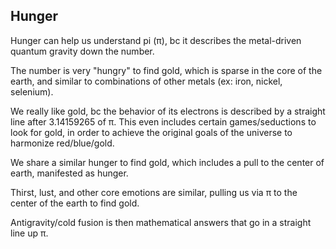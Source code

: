 ## Hunger

Hunger can help us understand pi (π), bc it describes the metal-driven quantum gravity down the number. 

The number is very "hungry" to find gold, which is sparse in the core of the earth, and similar to combinations of other metals (ex: iron, nickel, selenium). 

We really like gold, bc the behavior of its electrons is described by a straight line after 3.14159265 of π. This even includes certain games/seductions to look for gold, in order to achieve the original goals of the universe to harmonize red/blue/gold.

We share a similar hunger to find gold, which includes a pull to the center of earth, manifested as hunger.

Thirst, lust, and other core emotions are similar, pulling us via π to the center of the earth to find gold. 

Antigravity/cold fusion is then mathematical answers that go in a straight line up π.